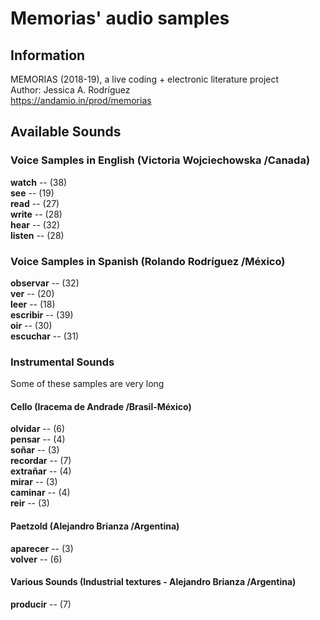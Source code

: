 # Memorias' audio samples

## Information <br/>

MEMORIAS (2018-19), a live coding + electronic literature project <br/>
Author: Jessica A. Rodríguez <br/>
https://andamio.in/prod/memorias <br/>

## Available Sounds <br/>

### Voice Samples in English (Victoria Wojciechowska /Canada) <br/>
__watch__ -- (38) <br/>
__see__ -- (19) <br/>
__read__ -- (27) <br/>
__write__ -- (28) <br/>
__hear__ -- (32) <br/>
__listen__ -- (28) <br/>

### Voice Samples in Spanish (Rolando Rodríguez /México) <br/>
__observar__ -- (32) <br/>
__ver__ -- (20) <br/>
__leer__ -- (18) <br/>
__escribir__ -- (39) <br/>
__oir__ -- (30) <br/>
__escuchar__ -- (31) <br/>

### Instrumental Sounds <br/>
Some of these samples are very long <br/>

#### Cello (Iracema de Andrade /Brasil-México) <br/>
__olvidar__ -- (6) <br/>
__pensar__ -- (4) <br/>
__soñar__ -- (3) <br/>
__recordar__ -- (7) <br/>
__extrañar__ -- (4) <br/>
__mirar__ -- (3) <br/>
__caminar__ -- (4) <br/>
__reir__ -- (3) <br/>

#### Paetzold (Alejandro Brianza /Argentina) <br/>
__aparecer__ -- (3) <br/>
__volver__ -- (6) <br/>

#### Various Sounds (Industrial textures - Alejandro Brianza /Argentina) <br/>
__producir__ -- (7) <br/>

